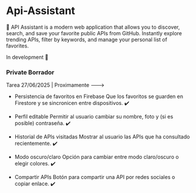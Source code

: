 
# Api-Assistant
🤖​ API Assistant is a modern web application that allows you to discover, search, and save your favorite public APIs from GitHub. Instantly explore trending APIs, filter by keywords, and manage your personal list of favorites.

In development 💭​

### Private Borrador

Tarea 27/06/2025 | Proximamente --->

- Persistencia de favoritos en Firebase
Que los favoritos se guarden en Firestore y se sincronicen entre dispositivos. ✔️

- Perfil editable
Permitir al usuario cambiar su nombre, foto y (si es posible) contraseña. ✔️

- Historial de APIs visitadas
Mostrar al usuario las APIs que ha consultado recientemente. ✔️

- Modo oscuro/claro
Opción para cambiar entre modo claro/oscuro o elegir colores. ✔️

- Compartir APIs
Botón para compartir una API por redes sociales o copiar enlace. ✔️
